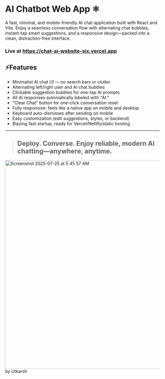 # AI Chatbot Web App ⚛︎

A fast, minimal, and mobile-friendly AI chat application built with React and Vite. Enjoy a seamless conversation flow with alternating chat bubbles, instant-tap smart suggestions, and a responsive design—packed into a clean, distraction-free interface.

### Live at  https://chat-ai-website-six.vercel.app

## ⚡️Features

- Minimalist AI chat UI — no search bars or clutter
- Alternating left/right user and AI chat bubbles
- Clickable suggestion bubbles for one-tap AI prompts
- All AI responses automatically labeled with "AI:"
- "Clear Chat" button for one-click conversation reset
- Fully responsive: feels like a native app on mobile and desktop
- Keyboard auto-dismisses after sending on mobile
- Easy customization (edit suggestions, styles, or backend)
- Blazing fast startup, ready for Vercel/Netlify/static hosting

---

>## Deploy. Converse. Enjoy reliable, modern AI chatting—anywhere, anytime.
>
<img width="1218" height="679" alt="Screenshot 2025-07-25 at 5 45 57 AM" src="https://github.com/user-attachments/assets/d96ecb24-85a3-4271-8837-dea3098ff2d3" />
by Utkarsh

